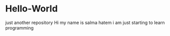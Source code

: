 # Hello-World
just another repository
Hi my name is salma hatem
i am just starting to learn programming 
